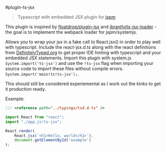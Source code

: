 #plugin-ts-jsx
> Typescript with embedded JSX plugin for [jspm](https:jspm.io)

This plugin is inspired by [floatdrop/plugin-jsx](https://github.com/floatdrop/plugin-jsx) and [jbrantly/ts-jsx-loader](https://github.com/jbrantly/ts-jsx-loader) - the goal is to implement the webpack loader for jspm/systemjs.

Allows you to wrap your jsx in a fake call to React.jsx() in order to play well with typescript. Include the react-jsx.d.ts along with the react definitions from [DefinitelyTyped.org](http://definitelytyped.org/tsd/) to get proper IDE hinting with typescript and your embedded JSX statements. Import this plugin with system.js ```System.import('ts-jsx')``` and use the ```!ts-jsx``` flag when importing your source code to import these files without compile errors. ```System.import('main!ts!ts-jsx');```.

This should still be considered experiemental as I work out the kinks to get it production ready. 

Example:

```typescript
/// <reference path="../typings/tsd.d.ts" />

import React from "react";
import "./app.js!ts-jsx";

React.render(
    React.jsx(`<h1>Hello, world</h1>`),
    document.getElementById('example')
);
```
